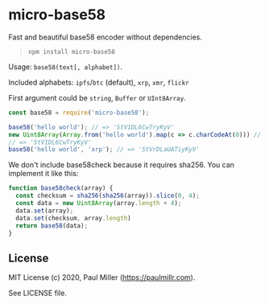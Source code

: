 # micro-base58

Fast and beautiful base58 encoder without dependencies.

> `npm install micro-base58`

Usage: `base58(text[, alphabet])`.

Included alphabets: `ipfs`/`btc` (default), `xrp`, `xmr`, `flickr`

First argument could be `string`, `Buffer` or `UInt8Array`.

```js
const base58 = require('micro-base58');

base58('hello world'); // => 'StV1DL6CwTryKyV'
new Uint8Array(Array.from('hello world').map(c => c.charCodeAt(0))) // Browser
// => 'StV1DL6CwTryKyV'
base58('hello world', 'xrp'); // => 'StVrDLaUATiyKyV'
```

We don't include base58check because it requires sha256. You can implement it like this:

```js
function base58check(array) {
  const checksum = sha256(sha256(array)).slice(0, 4);
  const data = new Uint8Array(array.length + 4);
  data.set(array);
  data.set(checksum, array.length)
  return base58(data);
}
```

## License

MIT License (c) 2020, Paul Miller (https://paulmillr.com).

See LICENSE file.
